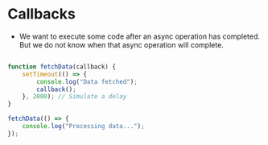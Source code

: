 # Callbacks

- We want to execute some code after an async operation has completed. But we do not know when that async operation will complete.

``` javascript

function fetchData(callback) {
    setTimeout(() => {
        console.log("Data fetched");
        callback();
    }, 2000); // Simulate a delay
}

fetchData(() => {
    console.log("Processing data...");
});

```
